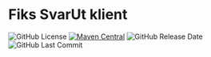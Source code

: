 # Fiks SvarUt klient
![GitHub License](https://img.shields.io/github/license/ks-no/fiks-svarut-klient)
[![Maven Central](https://img.shields.io/maven-central/v/no.ks.fiks/fiks-svarut-klient)](https://search.maven.org/artifact/no.ks.fiks/fiks-svarut-klient)
![GitHub Release Date](https://img.shields.io/github/release-date/ks-no/fiks-svarut-klient.svg)
![GitHub Last Commit](https://img.shields.io/github/last-commit/ks-no/fiks-svarut-klient.svg)
